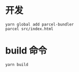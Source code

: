 # 开发

```
yarn global add parcel-bundler
parcel src/index.html
```



# build 命令

```
yarn build
```

